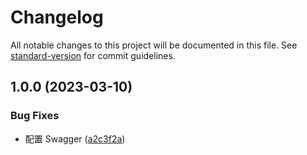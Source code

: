 # Changelog

All notable changes to this project will be documented in this file. See [standard-version](https://github.com/conventional-changelog/standard-version) for commit guidelines.

## 1.0.0 (2023-03-10)


### Bug Fixes

* 配置 Swagger ([a2c3f2a](https://git.toimc.com/nestjs/nestjs-template/commit/a2c3f2ab27cca2210e58a8611653fa9ddcee36c3))
